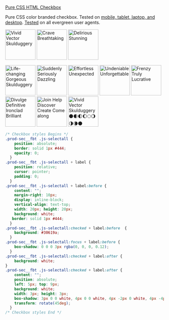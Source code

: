 [Pure CSS HTML Checkbox](https://neodigm.github.io/css_checkbox/)

Pure CSS color branded checkbox. Tested on [mobile, tablet, laptop, and desktop](https://www.thescottkrause.com/categories/ux/). [Tested](https://neodigm.github.io/end_to_end_testing/) on all evergreen user agents.

<p>
<img src="https://neodigm.github.io/vivid_vector_alphabet/wasm/vvc.svg" width="96" alt="Vivid Vector Skulduggery">
<img src="https://neodigm.github.io/vivid_vector_alphabet/wasm/vvs.svg" width="96" alt="Crave Breathtaking">
<img src="https://neodigm.github.io/vivid_vector_alphabet/wasm/vvs.svg" width="96" alt="Delirious Stunning">
</p>

<p>
<img src="https://neodigm.github.io/vivid_vector_alphabet/wasm/vvc.svg" width="96" alt="Life-changing Gorgeous Skulduggery">
<img src="https://neodigm.github.io/vivid_vector_alphabet/wasm/vvh.svg" width="96" alt="Suddenly Seriously Dazzling">
<img src="https://neodigm.github.io/vivid_vector_alphabet/wasm/vve.svg" width="96" alt="Effortless Unexpected">
<img src="https://neodigm.github.io/vivid_vector_alphabet/wasm/vvc.svg" width="96" alt="Undeniable Unforgettable">
<img src="https://neodigm.github.io/vivid_vector_alphabet/wasm/vvk.svg" width="96" alt="Frenzy Truly Lucrative">
<img src="https://neodigm.github.io/vivid_vector_alphabet/wasm/vvb.svg" width="96" alt="Divulge Definitive Ironclad Brilliant">
<img src="https://neodigm.github.io/vivid_vector_alphabet/wasm/vvo.svg" width="96" alt="Join Help Discover Create Come along">
<img src="https://neodigm.github.io/vivid_vector_alphabet/wasm/vvx.svg" width="96" alt="Vivid Vector Skulduggery 🌑🌒🌓🌔🌕🌖🌗🌘🌑 ">
</p>

```css
/* Checkbox styles Begins */
.prod-sec__fbt .js-selectall {
    position: absolute;
    border: solid 1px #444;
    opacity: 0;
  }
.prod-sec__fbt .js-selectall + label {
    position: relative;
    cursor: pointer;
    padding: 0;
  }
.prod-sec__fbt .js-selectall + label:before {
    content: "";
    margin-right: 10px;
    display: inline-block;
    vertical-align: text-top;
    width: 20px; height: 20px;
    background: white;
   border: solid 1px #444;
  }
.prod-sec__fbt .js-selectall:checked + label:before  {
    background: #30619a;
  }
.prod-sec__fbt .js-selectall:focus + label:before {
    box-shadow: 0 0 0 3px rgba(0, 0, 0, 0.12);
  }
.prod-sec__fbt .js-selectall:checked + label:after {
    background: white;
}
.prod-sec__fbt .js-selectall:checked + label:after {
    content: "";
    position: absolute;
    left: 5px; top: 9px;
    background: white;
    width: 3px; height: 3px;
    box-shadow: 3px 0 0 white, 4px 0 0 white, 4px -2px 0 white, 4px -4px 0 white, 4px -6px 0 white, 4px -8px 0 white;
    transform: rotate(45deg);
  }
/* Checkbox styles End */
```

